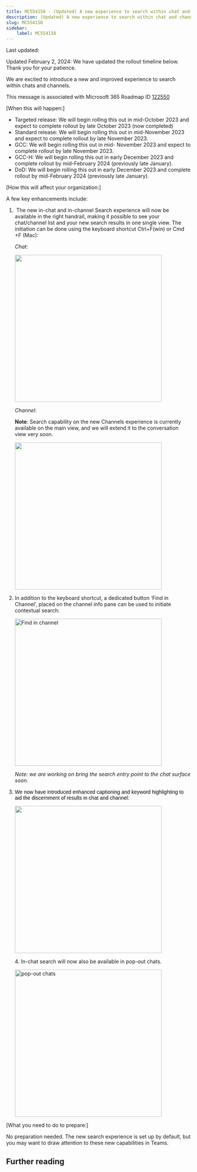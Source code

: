 ```yaml
---
title: MC554158 - (Updated) A new experience to search within chat and channels.
description: (Updated) A new experience to search within chat and channels.
slug: MC554158
sidebar:
    label: MC554158
---
```



Last updated: 

<p>Updated February 2, 2024: We have updated the rollout timeline below. Thank you for your patience.</p><p>We are excited to introduce a new and improved experience to search within chats and channels.&nbsp;&nbsp;<br></p><p>This message is associated with Microsoft 365 Roadmap ID <a href="https://www.microsoft.com/microsoft-365/roadmap?rtc=1&amp;searchterms=98121&amp;filters=&amp;searchterms=122550" target="_blank">122550</a></p><p>[When this will happen:]<br></p><ul><li>Targeted release: We will begin rolling this out in mid-October 2023 and expect to complete rollout by late October 2023 (now completed)
</li><li>Standard release: We will begin rolling this out in mid-November 2023 and expect to complete rollout by late November 2023.
</li><li>GCC: We will begin rolling this out in mid- November 2023 and expect to complete rollout by late November 2023.
</li><li>GCC-H: We will begin rolling this out in early December 2023 and complete rollout by mid-February 2024 (previously late January). 
</li><li>DoD: We will begin rolling this out in early December 2023 and complete rollout by mid-February 2024 (previously late January).</li></ul><p>[How this will affect your organization:]</p><p>A few key enhancements include:</p><ol><li><p>&nbsp;The new in-chat and in-channel Search experience will now be available in the right handrail, making it possible to see your chat/channel list and your new search results in one single view. The initiation can be done using the keyboard shortcut Ctrl+F(win) or Cmd +F (Mac):</p><p><i>Chat</i>:</p><p><img src="https://img-prod-cms-rt-microsoft-com.akamaized.net/cms/api/am/imageFileData/RW13PMX?ver=80d4" style="width: 400px;"></p><p><i>Channel</i>:</p><p><b>Note</b>: Search capability on the new Channels experience is currently available on the main view, and we will extend it to the conversation view very soon.</p><p><img src="https://img-prod-cms-rt-microsoft-com.akamaized.net/cms/api/am/imageFileData/RW13Ndt?ver=4fab" style="width: 400px;"><br></p></li><li>In addition to the keyboard shortcut, a dedicated button ‘Find in Channel’, placed on the channel info pane can be used to initiate contextual search:<p></p><p><img src="https://img-prod-cms-rt-microsoft-com.akamaized.net/cms/api/am/imageFileData/RW13PN9?ver=d16a" style="width: 400px;" alt="Find in channel"></p><p><i>Note: we are working on bring the search entry point to the chat surface soon.&nbsp;</i> &nbsp; &nbsp;</p><p></p></li><li><span style="color: rgb(0, 0, 0); font-family: sans-serif; font-size: 14px; font-style: normal; font-variant-ligatures: normal; font-variant-caps: normal; font-weight: 400; letter-spacing: normal; orphans: 2; text-align: left; text-indent: 0px; text-transform: none; white-space: normal; widows: 2; word-spacing: 0px; -webkit-text-stroke-width: 0px; background-color: rgb(255, 255, 255); text-decoration-thickness: initial; text-decoration-style: initial; text-decoration-color: initial; display: inline !important; float: none;">We now have introduced enhanced captioning and keyword highlighting to aid the discernment of results in chat and channel:</span><br><p><img src="https://img-prod-cms-rt-microsoft-com.akamaized.net/cms/api/am/imageFileData/RW13PNp?ver=30dd" style="width: 400px;"><br></p></li><alt="keyword highlighting"li="">4.	In-chat search will now also be available in pop-out chats.<br><p><img src="https://img-prod-cms-rt-microsoft-com.akamaized.net/cms/api/am/imageFileData/RW13Sqb?ver=30d9" style="width: 400px;" alt="pop-out chats"><br></p></alt="keyword></ol><p>[What you need to do to prepare:]<br></p><p>No preparation needed. The new search experience is set up by default, but you may want to draw attention to these new capabilities in Teams.</p>

## Further reading
